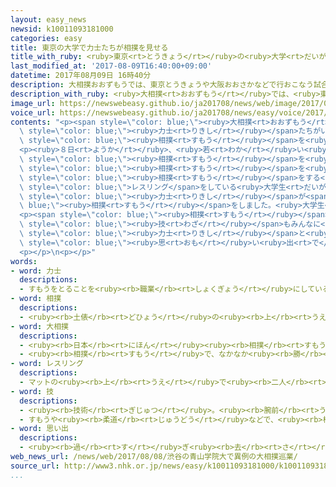```yaml
---
layout: easy_news
newsid: k10011093181000
categories: easy
title: 東京の大学で力士たちが相撲を見せる
title_with_ruby: <ruby>東京<rt>とうきょう</rt></ruby>の<ruby>大学<rt>だいがく</rt></ruby>で<ruby>力士<rt>りきし</rt></ruby>たちが<ruby>相撲<rt>すもう</rt></ruby>を<ruby>見<rt>み</rt></ruby>せる
last_modified_at: '2017-08-09T16:40:00+09:00'
datetime: 2017年08月09日 16時40分
description: 大相撲おおずもうでは、東京とうきょうや大阪おおさかなどで行おこなう試合しあいのほかに、力士りきしたちがいろいろな町まちで相撲すもうを見みせて、みんなに楽たのしんでもらっています。
description_with_ruby: <ruby>大相撲<rt>おおずもう</rt></ruby>では、<ruby>東京<rt>とうきょう</rt></ruby>や<ruby>大阪<rt>おおさか</rt></ruby>などで<ruby>行<rt>おこな</rt></ruby>う<ruby>試合<rt>しあい</rt></ruby>のほかに、<ruby>力士<rt>りきし</rt></ruby>たちがいろいろな<ruby>町<rt>まち</rt></ruby>で<ruby>相撲<rt>すもう</rt></ruby>を<ruby>見<rt>み</rt></ruby>せて、みんなに<ruby>楽<rt>たの</rt></ruby>しんでもらっています。
image_url: https://newswebeasy.github.io/ja201708/news/web/image/2017/08/09/k10011093181000.jpg
voice_url: https://newswebeasy.github.io/ja201708/news/easy/voice/2017/08/09/k10011093181000.mp3
contents: "<p><span style=\"color: blue;\"><ruby>大相撲<rt>おおずもう</rt></ruby></span>では、<ruby>東京<rt>とうきょう</rt></ruby>や<ruby>大阪<rt>おおさか</rt></ruby>などで<ruby>行<rt>おこな</rt></ruby>う<ruby>試合<rt>しあい</rt></ruby>のほかに、<span\
  \ style=\"color: blue;\"><ruby>力士<rt>りきし</rt></ruby></span>たちがいろいろな<ruby>町<rt>まち</rt></ruby>で<span\
  \ style=\"color: blue;\"><ruby>相撲<rt>すもう</rt></ruby></span>を<ruby>見<rt>み</rt></ruby>せて、みんなに<ruby>楽<rt>たの</rt></ruby>しんでもらっています。</p>\n\
  <p><ruby>８日<rt>ようか</rt></ruby>、<ruby>若<rt>わか</rt></ruby>い<ruby>人<rt>ひと</rt></ruby>や<ruby>外国人<rt>がいこくじん</rt></ruby>にも<span\
  \ style=\"color: blue;\"><ruby>相撲<rt>すもう</rt></ruby></span>を<ruby>好<rt>す</rt></ruby>きになってもらおうと<ruby>考<rt>かんが</rt></ruby>えて、<ruby>東京<rt>とうきょう</rt></ruby>にある<ruby>青山学院大学<rt>あおやまがくいんだいがく</rt></ruby>で<ruby>特別<rt>とくべつ</rt></ruby>に<span\
  \ style=\"color: blue;\"><ruby>相撲<rt>すもう</rt></ruby></span>を<ruby>見<rt>み</rt></ruby>せました。<ruby>大学生<rt>だいがくせい</rt></ruby>や<ruby>旅行<rt>りょこう</rt></ruby>に<ruby>来<rt>き</rt></ruby>た<ruby>外国人<rt>がいこくじん</rt></ruby>など５０００<ruby>人<rt>にん</rt></ruby>が<ruby>見<rt>み</rt></ruby>に<ruby>来<rt>き</rt></ruby>ました。<ruby>大学<rt>だいがく</rt></ruby>の<ruby>建物<rt>たてもの</rt></ruby>の<ruby>中<rt>なか</rt></ruby>に<span\
  \ style=\"color: blue;\"><ruby>相撲<rt>すもう</rt></ruby></span>をする<ruby>場所<rt>ばしょ</rt></ruby>を<ruby>作<rt>つく</rt></ruby>って、<span\
  \ style=\"color: blue;\">レスリング</span>をしている<ruby>大学生<rt>だいがくせい</rt></ruby>と<span\
  \ style=\"color: blue;\"><ruby>力士<rt>りきし</rt></ruby></span>が<span style=\"color:\
  \ blue;\"><ruby>相撲<rt>すもう</rt></ruby></span>をしました。<ruby>大学生<rt>だいがくせい</rt></ruby>は<ruby>勝<rt>か</rt></ruby>つことができませんでした。</p>\n\
  <p><span style=\"color: blue;\"><ruby>相撲<rt>すもう</rt></ruby></span>の<ruby>試合<rt>しあい</rt></ruby>でしてはいけない<span\
  \ style=\"color: blue;\"><ruby>技<rt>わざ</rt></ruby></span>もみんなに<ruby>紹介<rt>しょうかい</rt></ruby>しました。<ruby>外国人<rt>がいこくじん</rt></ruby>のために<ruby>英語<rt>えいご</rt></ruby>でも<ruby>説明<rt>せつめい</rt></ruby>しました。<ruby>見<rt>み</rt></ruby>に<ruby>来<rt>き</rt></ruby>た<ruby>人<rt>ひと</rt></ruby>は、<span\
  \ style=\"color: blue;\"><ruby>力士<rt>りきし</rt></ruby></span>と<ruby>一緒<rt>いっしょ</rt></ruby>に<ruby>写真<rt>しゃしん</rt></ruby>を<ruby>撮<rt>と</rt></ruby>ったりしていました。チェコから<ruby>来<rt>き</rt></ruby>た<ruby>女性<rt>じょせい</rt></ruby>は「<ruby>旅行<rt>りょこう</rt></ruby>のいい<span\
  \ style=\"color: blue;\"><ruby>思<rt>おも</rt></ruby>い<ruby>出<rt>で</rt></ruby></span>ができました」と<ruby>話<rt>はな</rt></ruby>していました。</p>\n\
  <p></p>\n<p></p>"
words:
- word: 力士
  descriptions:
  - すもうをとることを<ruby><rb>職業</rb><rt>しょくぎょう</rt></ruby>にしている<ruby><rb>人</rb><rt>ひと</rt></ruby>。すもうとり。
- word: 相撲
  descriptions:
  - <ruby><rb>土俵</rb><rt>どひょう</rt></ruby>の<ruby><rb>上</rb><rt>うえ</rt></ruby>で、<ruby><rb>二人</rb><rt>ふたり</rt></ruby>が<ruby><rb>取</rb><rt>と</rt></ruby>り<ruby><rb>組</rb><rt>く</rt></ruby>み、<ruby><rb>相手</rb><rt>あいて</rt></ruby>をたおすか、<ruby><rb>外</rb><rt>そと</rt></ruby>に<ruby><rb>出</rb><rt>だ</rt></ruby>すかして<ruby><rb>勝負</rb><rt>しょうぶ</rt></ruby>を<ruby><rb>決</rb><rt>き</rt></ruby>める<ruby><rb>競技</rb><rt>きょうぎ</rt></ruby>。<ruby><rb>国技</rb><rt>こくぎ</rt></ruby>とされる。
- word: 大相撲
  descriptions:
  - <ruby><rb>日本</rb><rt>にほん</rt></ruby><ruby><rb>相撲</rb><rt>すもう</rt></ruby><ruby><rb>協会</rb><rt>きょうかい</rt></ruby>が<ruby><rb>行</rb><rt>おこな</rt></ruby>う<ruby><rb>専門</rb><rt>せんもん</rt></ruby>の<ruby><rb>力士</rb><rt>りきし</rt></ruby>による<ruby><rb>相撲</rb><rt>すもう</rt></ruby>。
  - <ruby><rb>相撲</rb><rt>すもう</rt></ruby>で、なかなか<ruby><rb>勝</rb><rt>か</rt></ruby>ち<ruby><rb>負</rb><rt>ま</rt></ruby>けの<ruby><rb>決</rb><rt>き</rt></ruby>まらない<ruby><rb>力</rb><rt>ちから</rt></ruby>の<ruby><rb>入</rb><rt>はい</rt></ruby>った<ruby><rb>取組</rb><rt>とりくみ</rt></ruby>。
- word: レスリング
  descriptions:
  - マットの<ruby><rb>上</rb><rt>うえ</rt></ruby>で<ruby><rb>二人</rb><rt>ふたり</rt></ruby>が<ruby><rb>組</rb><rt>く</rt></ruby>み<ruby><rb>合</rb><rt>あ</rt></ruby>って、<ruby><rb>相手</rb><rt>あいて</rt></ruby>の<ruby><rb>両方</rb><rt>りょうほう</rt></ruby>の<ruby><rb>肩</rb><rt>かた</rt></ruby>を、<ruby><rb>同時</rb><rt>どうじ</rt></ruby>にマットにつけたほうが<ruby><rb>勝</rb><rt>か</rt></ruby>ちになる<ruby><rb>競技</rb><rt>きょうぎ</rt></ruby>。
- word: 技
  descriptions:
  - <ruby><rb>技術</rb><rt>ぎじゅつ</rt></ruby>。<ruby><rb>腕前</rb><rt>うでまえ</rt></ruby>。
  - すもうや<ruby><rb>柔道</rb><rt>じゅうどう</rt></ruby>などで、<ruby><rb>相手</rb><rt>あいて</rt></ruby>を<ruby><rb>負</rb><rt>ま</rt></ruby>かすための<ruby><rb>動作</rb><rt>どうさ</rt></ruby>。
- word: 思い出
  descriptions:
  - <ruby><rb>過</rb><rt>す</rt></ruby>ぎ<ruby><rb>去</rb><rt>さ</rt></ruby>ったことを、<ruby><rb>思</rb><rt>おも</rt></ruby>い<ruby><rb>返</rb><rt>かえ</rt></ruby>すこと。また、そのことがら。
web_news_url: /news/web/2017/08/08/渋谷の青山学院大で異例の大相撲巡業/
source_url: http://www3.nhk.or.jp/news/easy/k10011093181000/k10011093181000.html
...
```

